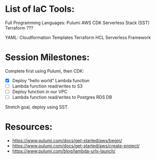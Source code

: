 # List of IaC Tools:

Full Programming Languages:
Pulumi
AWS CDK
Serverless Stack (SST)
Terraform ???

YAML:
Cloudformation Templates
Terraform HCL
Serverless Framework

# Session Milestones:

Complete first using Pulumi, then CDK:

- [x] Deploy "hello world" Lambda function
- [ ] Lambda function read/writes to S3
- [ ] Deploy function in our VPC
- [ ] Lambda function read/writes to Postgres RDS DB

Stretch goal, deploy using SST.

# Resources:

- https://www.pulumi.com/docs/get-started/aws/begin/
- https://www.pulumi.com/docs/get-started/aws/create-project/
- https://www.pulumi.com/blog/lambda-urls-launch/
